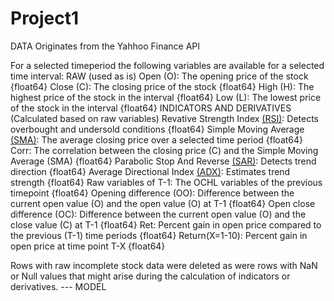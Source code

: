 # Project1

DATA
Originates from the Yahhoo Finance API

For a selected timeperiod the following variables are available for a selected time interval:
RAW (used as is)
  Open (O): The opening price of the stock {float64}
  Close (C): The closing price of the stock {float64}
  High (H): The highest price of the stock in the interval {float64} 
  Low (L): The lowest price of the stock in the interval {float64}
INDICATORS AND DERIVATIVES (Calculated based on raw variables)
  Revative Strength Index [(RSI)](https://www.investopedia.com/terms/r/rsi.asp): Detects overbought and undersold conditions {float64}
  Simple Moving Average [(SMA)](https://www.investopedia.com/terms/s/sma.asp): The average closing price over a selected time period {float64}
  Corr: The correlation between the closing price (C) and the Simple Moving Average (SMA) {float64}
  Parabolic Stop And Reverse [(SAR)](https://www.investopedia.com/terms/p/parabolicindicator.asp): Detects trend direction {float64}
  Average Directional Index [(ADX)](https://www.investopedia.com/terms/w/wilders-dmi-adx.asp): Estimates trend strength {float64}
  Raw variables of T-1: The OCHL variables of the previous timepoint {float64}
  Opening difference (OO): Difference between the current open value (O) and the open value (O) at T-1 {float64}
  Open close difference (OC): Difference between the current open value (O) and the close value (C) at T-1 {float64}
  Ret: Percent gain in open price compared to the previous (T-1) time periods {float64}
  Return(X=1-10): Percent gain in open price at time point T-X {float64}
  
Rows with raw incomplete stock data were deleted as were rows with NaN or Null values that might arise during the calculation of indicators or derivatives.
	---
MODEL
